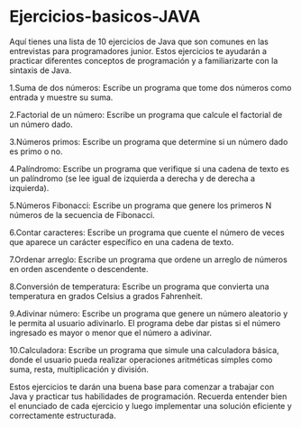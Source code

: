 # Ejercicios-basicos-JAVA

Aquí tienes una lista de 10 ejercicios de Java que son comunes en las entrevistas para programadores junior. Estos ejercicios te ayudarán a practicar diferentes conceptos de programación y a familiarizarte con la sintaxis de Java.

1.Suma de dos números: Escribe un programa que tome dos números como entrada y muestre su suma.

2.Factorial de un número: Escribe un programa que calcule el factorial de un número dado.

3.Números primos: Escribe un programa que determine si un número dado es primo o no.

4.Palíndromo: Escribe un programa que verifique si una cadena de texto es un palíndromo (se lee igual de izquierda a derecha y de derecha a izquierda).

5.Números Fibonacci: Escribe un programa que genere los primeros N números de la secuencia de Fibonacci.

6.Contar caracteres: Escribe un programa que cuente el número de veces que aparece un carácter específico en una cadena de texto.

7.Ordenar arreglo: Escribe un programa que ordene un arreglo de números en orden ascendente o descendente.

8.Conversión de temperatura: Escribe un programa que convierta una temperatura en grados Celsius a grados Fahrenheit.

9.Adivinar número: Escribe un programa que genere un número aleatorio y le permita al usuario adivinarlo. El programa debe dar pistas si el número ingresado es mayor o menor que el número a adivinar.

10.Calculadora: Escribe un programa que simule una calculadora básica, donde el usuario pueda realizar operaciones aritméticas simples como suma, resta, multiplicación y división.

Estos ejercicios te darán una buena base para comenzar a trabajar con Java y practicar tus habilidades de programación. Recuerda entender bien el enunciado de cada ejercicio y luego implementar una solución eficiente y correctamente estructurada.
